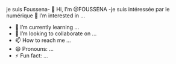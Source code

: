 je suis Foussena- 👋 Hi, I’m @FOUSSENA
-je suis intéressée par le numérique 👀 I’m interested in ...
- 🌱 I’m currently learning ...
- 💞️ I’m looking to collaborate on ...
- 📫 How to reach me ...
- 😄 Pronouns: ...
- ⚡ Fun fact: ...

<!---
FOUSSENA/FOUSSENA is a ✨ special ✨ repository because its `README.md` (this file) appears on your GitHub profile.
You can click the Preview link to take a look at your changes.
--->
